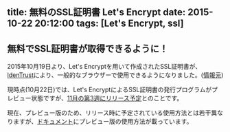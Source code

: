 title: 無料のSSL証明書 Let's Encrypt
date: 2015-10-22 20:12:00
tags: [Let's Encrypt, ssl]
---

## 無料でSSL証明書が取得できるように！

2015年10月19日より、Let's Encryptを用いて作成されたSSL証明書が、[IdenTrust](https://identrustssl.com/)により、一般的なブラウザーで使用できるようになりました。([情報元](https://letsencrypt.org/2015/10/19/lets-encrypt-is-trusted.html))

現時点(10月22日)では、Let's EncryptによるSSL証明書の発行プログラムがプレビュー状態ですが、[11月の第3週にリリース予定](https://letsencrypt.org/2015/08/07/updated-lets-encrypt-launch-schedule.html)とのことです。

現在、プレビュー版のため、リリース時に予定されている使用方法とは若干異なりますが、[ドキュメント](https://letsencrypt.readthedocs.org/en/latest/using.html)にプレビュー版の使用方法が載っています。